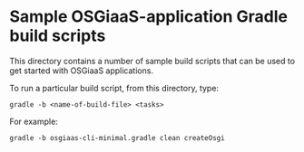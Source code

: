 # Sample OSGiaaS-application Gradle build scripts

This directory contains a number of sample build scripts that can be used to get started with
OSGiaaS applications.

To run a particular build script, from this directory, type:

```
gradle -b <name-of-build-file> <tasks>
```

For example:

```
gradle -b osgiaas-cli-minimal.gradle clean createOsgi
```

